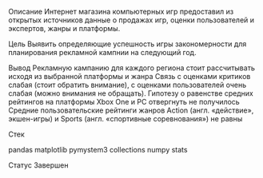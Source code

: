 ﻿Описание
Интернет магазина компьютерных игр предоставил из открытых источников данные о продажах игр, оценки пользователей и экспертов, жанры и платформы.

Цель
Выявить определяющие успешность игры закономерности для планирования рекламной кампнии на следующий год.

Вывод
Рекламную кампанию для каждого региона стоит рассчитывать исходя из выбранной платформы и жанра
Связь с оценками критиков слабая (стоит обратить внимание), с оценками пользователей очень слабая (можно внимания не обращать).
Гипотезу о равенстве средних рейтингов на платформы Xbox One и PC отвергнуть не получилось
Средние пользовательские рейтинги жанров Action (англ. «действие», экшен-игры) и Sports (англ. «спортивные соревнования») не равны

Стек

pandas 
matplotlib
pymystem3 
collections 
numpy 
stats 

Статус
Завершен
